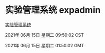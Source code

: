 # 实验管理系统 expadmin
[实验管理系统](http://59.174.25.208:56808/expadmin-782313d2-e1b1-4ea7-932e-3a55e6a1a4d0/)

2021年 06月 15日 星期二 09:50:02 CST

2021年 06月 15日 星期二 01:50:02 GMT
